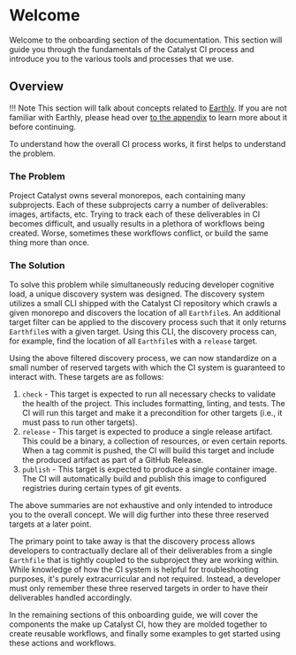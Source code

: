 # Welcome

Welcome to the onboarding section of the documentation.
This section will guide you through the fundamentals of the Catalyst CI process and introduce you to the various tools and processes
that we use.

## Overview

!!!
Note
    This section will talk about concepts related to [Earthly](https://earthly.dev).
    If you are not familiar with Earthly, please head over [to the appendix](./appendix/earthly.md) to learn more about it before
    continuing.

To understand how the overall CI process works, it first helps to understand the problem.

### The Problem

Project Catalyst owns several monorepos, each containing many subprojects.
Each of these subprojects carry a number of deliverables: images, artifacts, etc.
Trying to track each of these deliverables in CI becomes difficult, and usually results in a plethora of workflows being created.
Worse, sometimes these workflows conflict, or build the same thing more than once.

### The Solution

To solve this problem while simultaneously reducing developer cognitive load, a unique discovery system was designed.
The discovery system utilizes a small CLI shipped with the Catalyst CI repository which crawls a given monorepo and discovers the
location of all `Earthfile`s.
An additional target filter can be applied to the discovery process such that it only returns `Earthfile`s with a given target.
Using this CLI, the discovery process can, for example, find the location of all `Earthfile`s with a `release` target.

Using the above filtered discovery process, we can now standardize on a small number of reserved targets with which the CI system
is guaranteed to interact with.
These targets are as follows:

1. `check` - This target is expected to run all necessary checks to validate the health of the project.
   This includes formatting, linting, and tests.
   The CI will run this target and make it a precondition for other targets (i.e., it must pass to run other targets).
2. `release` - This target is expected to produce a single release artifact.
   This could be a binary, a collection of resources, or even certain reports.
   When a tag commit is pushed, the CI will build this target and include the produced artifact as part of a GitHub Release.
3. `publish` - This target is expected to produce a single container image.
   The CI will automatically build and publish this image to configured registries during certain types of git events.

The above summaries are not exhaustive and only intended to introduce you to the overall concept.
We will dig further into these three reserved targets at a later point.

The primary point to take away is that the discovery process allows developers to contractually declare all of their deliverables
from a single `Earthfile` that is tightly coupled to the subproject they are working within.
While knowledge of how the CI system is helpful for troubleshooting purposes, it's purely extracurricular and not required.
Instead, a developer must only remember these three reserved targets in order to have their deliverables handled accordingly.

In the remaining sections of this onboarding guide, we will cover the components the make up Catalyst CI, how they are molded
together to create reusable workflows, and finally some examples to get started using these actions and workflows.
